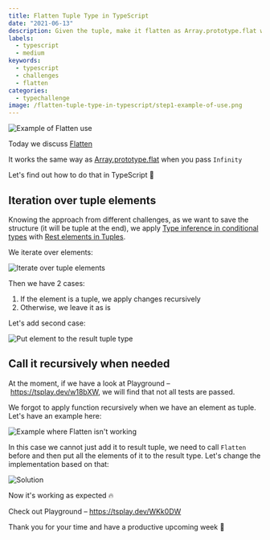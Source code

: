 ```yaml
---
title: Flatten Tuple Type in TypeScript
date: "2021-06-13"
description: Given the tuple, make it flatten as Array.prototype.flat when pass Infinity
labels:
  - typescript
  - medium
keywords:
  - typescript
  - challenges
  - flatten
categories:
  - typechallenge
image: /flatten-tuple-type-in-typescript/step1-example-of-use.png
---
```


![Example of Flatten use](/flatten-tuple-type-in-typescript/step1-example-of-use.png)

Today we discuss [Flatten](https://github.com/type-challenges/type-challenges/blob/master/questions/459-medium-flatten/README.md)

It works the same way as [Array.prototype.flat](https://developer.mozilla.org/en-US/docs/Web/JavaScript/Reference/Global_Objects/Array/flat/) when you pass `Infinity`

Let's find out how to do that in TypeScript 💪

## Iteration over tuple elements

Knowing the approach from different challenges, as we want to save the structure (it will be tuple at the end), we apply [Type inference in conditional types](https://www.typescriptlang.org/docs/handbook/release-notes/typescript-2-8.html#type-inference-in-conditional-types) with [Rest elements in Tuples](https://devblogs.microsoft.com/typescript/announcing-typescript-4-2/#non-trailing-rests).

We iterate over elements:

![Iterate over tuple elements](/flatten-tuple-type-in-typescript/step2-iterate-over-tuple.png)

Then we have 2 cases:

1. If the element is a tuple, we apply changes recursively
2. Otherwise, we leave it as is

Let's add second case:

![Put element to the result tuple type](/flatten-tuple-type-in-typescript/step3-always-put-elements-to-the-result-type.png)

## Call it recursively when needed

At the moment, if we have a look at Playground – https://tsplay.dev/w18bXW, we will find that not all tests are passed.

We forgot to apply function recursively when we have an element as tuple. Let's have an example here:

![Example where Flatten isn't working](/flatten-tuple-type-in-typescript/step4-not-applying-recursively-for-elements-which-are-tuples.png)

In this case we cannot just add it to result tuple, we need to call `Flatten` before and then put all the elements of it to the result type. Let's change the implementation based on that:

![Solution](/flatten-tuple-type-in-typescript/step5-solution.png)

Now it's working as expected 🔥

Check out Playground – https://tsplay.dev/WKk0DW

Thank you for your time and have a productive upcoming week 🚀
